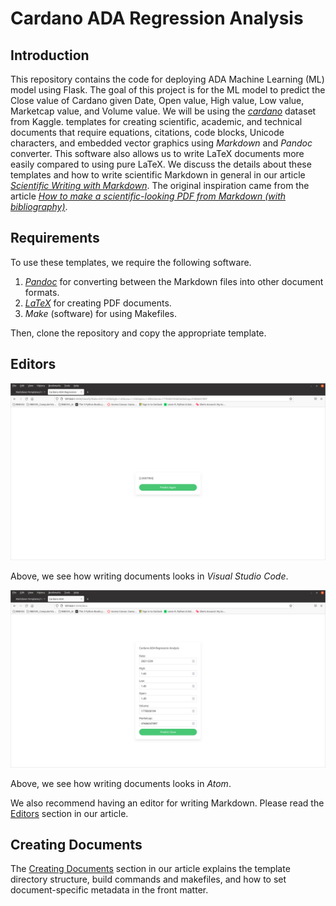 # Cardano ADA Regression Analysis
## Introduction
This repository contains the code for deploying ADA Machine Learning (ML) model using Flask. The goal of this project is for the ML model to predict the Close value of Cardano given Date, Open value, High value, Low value, Marketcap value, and Volume value. We will be using the [*cardano*](https://github.com/prespafree1/Cardano-ADA-Regression-Analysis/blob/main/coin_Cardano.csv) dataset from Kaggle. templates for creating scientific, academic, and technical documents that require equations, citations, code blocks, Unicode characters, and embedded vector graphics using *Markdown* and *Pandoc* converter. This software also allows us to write LaTeX documents more easily compared to using pure LaTeX. We discuss the details about these templates and how to write scientific Markdown in general in our article [*Scientific Writing with Markdown*](https://jaantollander.com/post/scientific-writing-with-markdown/). The original inspiration came from the article [*How to make a scientific-looking PDF from Markdown (with bibliography)*](https://gist.github.com/maxogden/97190db73ac19fc6c1d9beee1a6e4fc8).

## Requirements
To use these templates, we require the following software.

1) [*Pandoc*](https://pandoc.org/) for converting between the Markdown files into other document formats.
2) [*LaTeX*](https://www.latex-project.org/) for creating PDF documents.
3) *Make* (software) for using Makefiles.

Then, clone the repository and copy the appropriate template.

## Editors
![](images/predicted_value.png)

Above, we see how writing documents looks in *Visual Studio Code*.

![](images/values.png)

Above, we see how writing documents looks in *Atom*.

We also recommend having an editor for writing Markdown. Please read the [Editors](https://jaantollander.com/post/scientific-writing-with-markdown/#editors) section in our article.

## Creating Documents
The [Creating Documents](https://jaantollander.com/post/scientific-writing-with-markdown/#creating-documents) section in our article explains the template directory structure, build commands and makefiles, and how to set document-specific metadata in the front matter.
